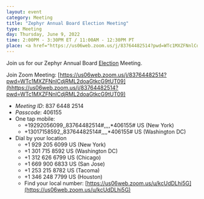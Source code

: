 ```yaml
---
layout: event
category: Meeting
title: "Zephyr Annual Board Election Meeting"
type: Meeting
day: Thursday, June 9, 2022
time: 2:00PM - 3:30PM ET / 11:00AM - 12:30PM PT
place: <a href="https://us06web.zoom.us/j/83764482514?pwd=WTc1MXZFNnlCdjRML2doaGtkcG9tUT09">Zoom</a>
---
```


Join us for our Zephyr Annual Board [Election](/election/) Meeting.

Join Zoom Meeting:
[https://us06web.zoom.us/j/83764482514?pwd=WTc1MXZFNnlCdjRML2doaGtkcG9tUT09](hhttps://us06web.zoom.us/j/83764482514?pwd=WTc1MXZFNnlCdjRML2doaGtkcG9tUT09)

- *Meeting ID*: 837 6448 2514
- *Passcode*: 406155
- One tap mobile:
  - +19292056099,,83764482514#,,,,*406155# US (New York)
  - +13017158592,,83764482514#,,,,*406155# US (Washington DC)
- Dial by your location
  - +1 929 205 6099 US (New York)
  - +1 301 715 8592 US (Washington DC)
  - +1 312 626 6799 US (Chicago)
  - +1 669 900 6833 US (San Jose)
  - +1 253 215 8782 US (Tacoma)
  - +1 346 248 7799 US (Houston)
  - Find your local number: [https://us06web.zoom.us/u/kcUdDLhi5G](https://us06web.zoom.us/u/kcUdDLhi5G)
